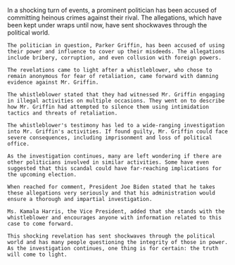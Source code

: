 In a shocking turn of events, a prominent politician has been accused of committing heinous crimes against their rival. The allegations, which have been kept under wraps until now, have sent shockwaves through the political world.

    The politician in question, Parker Griffin, has been accused of using their power and influence to cover up their misdeeds. The allegations include bribery, corruption, and even collusion with foreign powers.

    The revelations came to light after a whistleblower, who chose to remain anonymous for fear of retaliation, came forward with damning evidence against Mr. Griffin.

    The whistleblower stated that they had witnessed Mr. Griffin engaging in illegal activities on multiple occasions. They went on to describe how Mr. Griffin had attempted to silence them using intimidation tactics and threats of retaliation.

    The whistleblower's testimony has led to a wide-ranging investigation into Mr. Griffin's activities. If found guilty, Mr. Griffin could face severe consequences, including imprisonment and loss of political office.

    As the investigation continues, many are left wondering if there are other politicians involved in similar activities. Some have even suggested that this scandal could have far-reaching implications for the upcoming election.

    When reached for comment, President Joe Biden stated that he takes these allegations very seriously and that his administration would ensure a thorough and impartial investigation.

    Ms. Kamala Harris, the Vice President, added that she stands with the whistleblower and encourages anyone with information related to this case to come forward.

    This shocking revelation has sent shockwaves through the political world and has many people questioning the integrity of those in power. As the investigation continues, one thing is for certain: the truth will come to light.